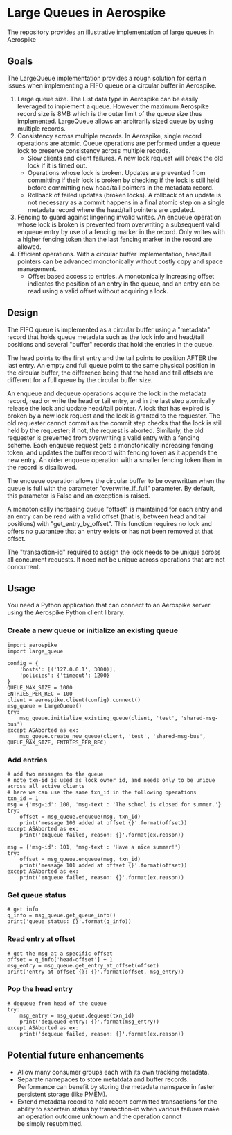 # Large Queues in Aerospike

The repository provides an illustrative implementation of large queues in Aerospike

## Goals

The LargeQueue implementation provides a rough solution for certain issues when implementing a FIFO queue or a circular buffer
in Aerospike.

1. Large queue size. The List data type in Aerospike can be easily leveraged to implement a queue. However
    the maximum Aerospike record size is 8MB which is the outer limit of the queue size thus implemented. 
    LargeQueue allows an arbitrarily sized queue by using multiple records. 
2. Consistency across multiple records. In Aerospike, single record operations are atomic. Queue operations 
    are performed under a queue lock to preserve consistency across multiple records.
    - Slow clients and client failures. A new lock request will break the old lock if it is timed out. 
    - Operations whose lock is broken. Updates are prevented from committing if their lock is broken by
    checking if the lock is still held before committing new head/tail pointers in the metadata record.
    - Rollback of failed updates (broken locks). A rollback of an update is not necessary as a commit happens
    in a final atomic step on a single metadata record where the head/tail pointers are updated.
3. Fencing to guard against lingering invalid writes. An enqueue operation whose lock is broken is prevented from 
    overwriting a subsequent valid enqueue entry by use of a fencing marker in the record. Only writes
    with a higher fencing token than the last fencing marker in the record are allowed.
4. Efficient operations. With a circular buffer implementation, head/tail pointers can be advanced monotonically
    without costly copy and space management.
    - Offset based access to entries. A monotonically increasing offset indicates the position of an entry 
    in the queue, and an entry can be read using a valid offset without acquiring a lock.
    
## Design
    
The FIFO queue is implemented as a circular buffer using a "metadata" record that holds queue metadata such as the 
lock info and head/tail positions and several "buffer" records that hold the entries in the queue. 

The head  points to the first entry and the tail points to position AFTER the last entry. An empty and full queue 
point to the same physical position in the circular buffer, the difference being that the head and tail offsets 
are different for a full queue by the circular buffer size. 

An enqueue and dequeue operations acquire the lock in the metadata record, read or write the head or tail entry,
and in the last step atomically release the lock and update head/tail pointer. A lock that has expired is 
broken by a new lock request and the lock is granted to the requester. The old requester cannot commit as 
the commit step checks that the lock is still held by the requester; if not, the request is aborted. Similarly,
the old requester is prevented from overwriting a valid entry with a fencing scheme. Each enqueue request gets a 
monotonically increasing fencing token, and updates the buffer record with fencing token as it appends
the new entry. An older enqueue operation with a smaller fencing token than in the record is disallowed.

The enqueue operation allows the circular buffer to be overwritten when the queue is full with the 
parameter "overwrite_if_full" parameter. By default, this parameter is False and an exception is raised. 

A monotonically increasing queue "offset" is maintained for each entry and an entry can be read with a valid offset 
(that is, between head and tail positions) with "get_entry_by_offset". This function requires no lock and offers no 
guarantee that an entry exists or has not been removed at that offset.

The "transaction-id" required to assign the lock needs to be unique across all concurrent requests. It need not 
be unique across operations that are not concurrent. 
 
## Usage
You need a Python application that can connect to an Aerospike server using the Aerospike Python client library.

### Create a new queue or initialize an existing queue
```
import aerospike
import large_queue

config = {
    'hosts': [('127.0.0.1', 3000)],
    'policies': {'timeout': 1200}
}
QUEUE_MAX_SIZE = 1000
ENTRIES_PER_REC = 100
client = aerospike.client(config).connect()
msg_queue = LargeQueue()
try:
    msg_queue.initialize_existing_queue(client, 'test', 'shared-msg-bus')
except ASAborted as ex:
    msg_queue.create_new_queue(client, 'test', 'shared-msg-bus', QUEUE_MAX_SIZE, ENTRIES_PER_REC)
```
### Add entries
```
# add two messages to the queue
# note txn-id is used as lock owner id, and needs only to be unique across all active clients
# here we can use the same txn_id in the following operations
txn_id = 1
msg = {'msg-id': 100, 'msg-text': 'The school is closed for summer.'}
try:
    offset = msg_queue.enqueue(msg, txn_id)
    print('message 100 added at offset {}'.format(offset))
except ASAborted as ex:
    print('enqueue failed, reason: {}'.format(ex.reason))

msg = {'msg-id': 101, 'msg-text': 'Have a nice summer!'}
try:
    offset = msg_queue.enqueue(msg, txn_id)
    print('message 101 added at offset {}'.format(offset))
except ASAborted as ex:
    print('enqueue failed, reason: {}'.format(ex.reason))
```
### Get queue status
```
# get info
q_info = msg_queue.get_queue_info()
print('queue status: {}'.format(q_info))
```
### Read entry at offset
```
# get the msg at a specific offset
offset = q_info['head-offset'] + 1
msg_entry = msg_queue.get_entry_at_offset(offset)
print('entry at offset {}: {}'.format(offset, msg_entry))
```
### Pop the head entry
```
# dequeue from head of the queue
try:
    msg_entry = msg_queue.dequeue(txn_id)
    print('dequeued entry: {}'.format(msg_entry))
except ASAborted as ex:
    print('dequeue failed, reason: {}'.format(ex.reason))
```

## Potential future enhancements
    
- Allow many consumer groups each with its own tracking metadata.
- Separate namepaces to store metatdata and buffer records. Performance can benefit by storing the metadata 
    namspace in faster persistent storage (like PMEM).
 - Extend metadata record to hold recent committed transactions for the ability to ascertain status by 
    transaction-id when various failures make an operation outcome unknown and the operation cannot  
    be simply resubmitted.


